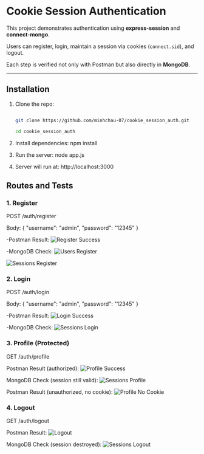 # Cookie Session Authentication

This project demonstrates authentication using **express-session** and **connect-mongo**.  

Users can register, login, maintain a session via cookies (`connect.sid`), and logout.  

Each step is verified not only with Postman but also directly in **MongoDB**.

---

## Installation

1. Clone the repo:

   ```bash

   git clone https://github.com/minhchau-07/cookie_session_auth.git

   cd cookie_session_auth

2. Install dependencies: npm install

3. Run the server: node app.js

4. Server will run at: http://localhost:3000


## Routes and Tests
### 1. Register

POST /auth/register

Body: { "username": "admin", "password": "12345" }

-Postman Result:
![Register Success](public/results/register_success.png)

-MongoDB Check:
![Users Register](public/results/users_reg.png)

![Sessions Register](public/results/sessions_reg.png)


### 2. Login

POST /auth/login

Body: { "username": "admin", "password": "12345" }

-Postman Result:
![Login Success](public/results/login_success.png)

-MongoDB Check:
![Sessions Login](public/results/sessions_log.png)


### 3. Profile (Protected)

GET /auth/profile

Postman Result (authorized):
![Profile Success](public/results/profile_success.png)

MongoDB Check (session still valid):
![Sessions Profile](public/results/sessions_profile.png)

Postman Result (unauthorized, no cookie):
![Profile No Cookie](public/results/profile_nocookie.png)


### 4. Logout

GET /auth/logout

Postman Result:
![Logout](public/results/logout.png)

MongoDB Check (session destroyed):
![Sessions Logout](public/results/sessions_logout.png)